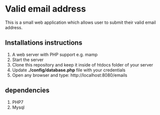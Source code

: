 # Valid email address
This is a small web application which allows user to submit their valid email address.

## Installations instructions
1. A web server with PHP support e.g. mamp <br />
2. Start the server <br />
3. Clone this repository and keep it inside of htdocs folder of your server <br />
4. Update <b>./config/database.php</b> file with your credentials <br />
5. Open any browser and type: http://localhost:8080/emails <br />

## dependencies
1. PHP7 <br />
2. Mysql <br />
